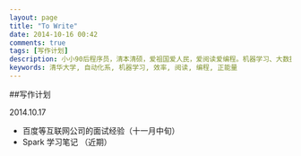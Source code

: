 ```yaml
---
layout: page
title: "To Write"
date: 2014-10-16 00:42
comments: true
tags: [写作计划]
description: 小小90后程序员，清本清硕，爱祖国爱人民，爱阅读爱编程。机器学习、大数据处理是工作方向，关注个人效率提升等话题。本博客是为开拓个人知识分享渠道而开，也有助于加速知识积累的内化，欢迎拍砖捧场。
keywords: 清华大学, 自动化系, 机器学习, 效率, 阅读, 编程, 正能量
---
```


##写作计划

2014.10.17

* 百度等互联网公司的面试经验（十一月中旬）
* Spark 学习笔记 （近期）